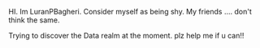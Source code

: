 HI.
Im LuranPBagheri.
Consider myself as being shy.
My friends .... don't think the same.

Trying to discover the Data realm at the moment. 
plz help me if u can!!
